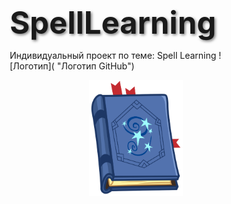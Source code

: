 # SpellLearning
Индивидуальный проект по теме: Spell Learning
![Логотип]( "Логотип GitHub")
<p align="center">
  <img src="a79bdfc5ba5156e0096d0dbe44a062c4.png" 
       width="150" 
       alt="Логотип GitHub">
</p>
<!DOCTYPE html>
<html lang="ru">
<head>
    <meta charset="UTF-8">
    <meta name="viewport" content="width=device-width, initial-scale=1.0">
    <title>SpellLearning - Magical Card Adventure</title>
    <style>
        * {
            margin: 0;
            padding: 0;
            box-sizing: border-box;
        }

        body {
            font-family: 'Segoe UI', Tahoma, Geneva, Verdana, sans-serif;
            background: linear-gradient(135deg, #0c0c2d 0%, #1a1a4a 100%);
            color: #ffffff;
            line-height: 1.6;
        }

        .container {
            max-width: 1200px;
            margin: 0 auto;
            padding: 20px;
        }

        header {
            text-align: center;
            padding: 40px 0;
            background: linear-gradient(135deg, #6e45e2 0%, #88d3ce 100%);
            border-radius: 15px;
            margin-bottom: 30px;
        }

        h1 {
            font-size: 3.5em;
            margin-bottom: 10px;
            text-shadow: 2px 2px 4px rgba(0,0,0,0.5);
        }

        .subtitle {
            font-size: 1.5em;
            opacity: 0.9;
        }

        section {
            background: rgba(255, 255, 255, 0.1);
            border-radius: 15px;
            padding: 30px;
            margin-bottom: 30px;
            backdrop-filter: blur(10px);
        }

        h2 {
            color: #ff6b6b;
            margin-bottom: 20px;
            font-size: 2em;
            border-bottom: 2px solid #6e45e2;
            padding-bottom: 10px;
        }

        h3 {
            color: #88d3ce;
            margin: 15px 0;
        }

        .features-grid {
            display: grid;
            grid-template-columns: repeat(auto-fit, minmax(300px, 1fr));
            gap: 20px;
            margin-top: 20px;
        }

        .feature-card {
            background: rgba(255, 255, 255, 0.15);
            padding: 20px;
            border-radius: 10px;
            text-align: center;
            transition: transform 0.3s ease;
        }

        .feature-card:hover {
            transform: translateY(-5px);
        }

        .tech-stack {
            display: flex;
            justify-content: space-around;
            flex-wrap: wrap;
            gap: 20px;
        }

        .tech-item {
            background: rgba(255, 255, 255, 0.1);
            padding: 15px;
            border-radius: 10px;
            text-align: center;
            min-width: 150px;
        }

        .gameplay-steps {
            display: grid;
            grid-template-columns: repeat(auto-fit, minmax(250px, 1fr));
            gap: 20px;
        }

        .step {
            background: rgba(255, 255, 255, 0.1);
            padding: 20px;
            border-radius: 10px;
            text-align: center;
        }

        .step-number {
            background: #6e45e2;
            width: 40px;
            height: 40px;
            border-radius: 50%;
            display: flex;
            align-items: center;
            justify-content: center;
            margin: 0 auto 15px;
            font-weight: bold;
        }

        footer {
            text-align: center;
            padding: 30px 0;
            margin-top: 50px;
        }

        .magic-text {
            font-size: 1.2em;
            color: #ff6b6b;
            font-style: italic;
        }

        @media (max-width: 768px) {
            h1 {
                font-size: 2.5em;
            }
            
            .features-grid {
                grid-template-columns: 1fr;
            }
        }
    </style>
</head>
<body>
    <div class="container">
        <header>
            <h1>🧙‍♂️ SpellLearning</h1>
            <p class="subtitle">Magical Card Adventure</p>
        </header>

        <section>
            <h2>✨ О проекте</h2>
            <p><strong>SpellLearning</strong> - это интерактивная веб-платформа, сочетающая в себе элементы коллекционной карточной игры, кликер-майнинга и платформера с магической тематикой.</p>
        </section>

        <section>
            <h2>🎴 Основные возможности</h2>
            <div class="features-grid">
                <div class="feature-card">
                    <h3>Гэча-система</h3>
                    <p>Коллекционируйте редкие карты заклинаний через систему gacha</p>
                </div>
                <div class="feature-card">
                    <h3>Кликер-майнинг</h3>
                    <p>Зарабатывайте магическую энергию и улучшайте добычу маны</p>
                </div>
                <div class="feature-card">
                    <h3>Экшн-платформер</h3>
                    <p>Сражайтесь с врагами используя собранные заклинания</p>
                </div>
                <div class="feature-card">
                    <h3>Социальные функции</h3>
                    <p>Обмен картами, рейтинги и достижения</p>
                </div>
            </div>
        </section>

        <section>
            <h2>🚀 Технологии</h2>
            <div class="tech-stack">
                <div class="tech-item">
                    <h3>Frontend</h3>
                    <p>React.js / Vue.js</p>
                </div>
                <div class="tech-item">
                    <h3>Backend</h3>
                    <p>ASP.NET Core</p>
                </div>
                <div class="tech-item">
                    <h3>Database</h3>
                    <p>PostgreSQL</p>
                </div>
                <div class="tech-item">
                    <h3>Game Engine</h3>
                    <p>Phaser.js</p>
                </div>
            </div>
        </section>

        <section>
            <h2>🎯 Игровой процесс</h2>
            <div class="gameplay-steps">
                <div class="step">
                    <div class="step-number">1</div>
                    <p>Зарабатывайте ману через кликер-майнинг</p>
                </div>
                <div class="step">
                    <div class="step-number">2</div>
                    <p>Получайте карты через gacha-систему</p>
                </div>
                <div class="step">
                    <div class="step-number">3</div>
                    <p>Составляйте колоду из 5 заклинаний</p>
                </div>
                <div class="step">
                    <div class="step-number">4</div>
                    <p>Сражайтесь в платформере против врагов</p>
                </div>
            </div>
        </section>

        <section>
            <h2>📦 Структура проекта</h2>
            <pre style="background: rgba(255,255,255,0.1); padding: 20px; border-radius: 10px; overflow-x: auto;">
SpellLearning/
├── Client/          # React/Vue фронтенд
├── Server/          # ASP.NET Core API
├── GameCore/        # Игровое ядро на Phaser
├── Database/        # Модели и миграции
└── Docs/           # Документация
            </pre>
        </section>

        <section>
            <h2>🔮 Будущие обновления</h2>
            <ul style="list-style: none; padding: 20px;">
                <li style="margin: 10px 0; padding-left: 20px; position: relative;">
                    <span style="position: absolute; left: 0;">✅</span> PvP режим против других игроков
                </li>
                <li style="margin: 10px 0; padding-left: 20px; position: relative;">
                    <span style="position: absolute; left: 0;">✅</span> Гилды и клановые войны
                </li>
                <li style="margin: 10px 0; padding-left: 20px; position: relative;">
                    <span style="position: absolute; left: 0;">✅</span> Сезонные события
                </li>
                <li style="margin: 10px 0; padding-left: 20px; position: relative;">
                    <span style="position: absolute; left: 0;">✅</span> Мобильное приложение
                </li>
            </ul>
        </section>

        <footer>
            <p class="magic-text">✨ The magic is in your hands! ✨</p>
            <p>Присоединяйтесь к магическому приключению! Станьте могущественным магом и соберите самую сильную колоду заклинаний!</p>
        </footer>
    </div>
</body>
</html>
